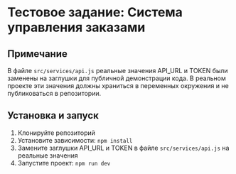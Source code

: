 # Тестовое задание: Система управления заказами

## Примечание

В файле `src/services/api.js` реальные значения API_URL и TOKEN были заменены на заглушки для публичной демонстрации кода. В реальном проекте эти значения должны храниться в переменных окружения и не публиковаться в репозитории.

## Установка и запуск

1. Клонируйте репозиторий
2. Установите зависимости: `npm install`
3. Замените заглушки API_URL и TOKEN в файле `src/services/api.js` на реальные значения
4. Запустите проект: `npm run dev`
